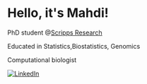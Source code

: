 # Hello, it's Mahdi!

PhD student @[Scripps Research](https://www.scripps.edu/)

Educated in Statistics,Biostatistics, Genomics

Computational biologist 

[![LinkedIn](https://img.shields.io/badge/LinkedIn-0077B5?style=for-the-badge&logo=linkedin&logoColor=white)](https://www.linkedin.com/in/mahdi-shafiei-bb4a531b7/)
